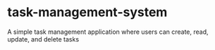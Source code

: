 # task-management-system
A simple task management application where users can create, read, update, and delete tasks
